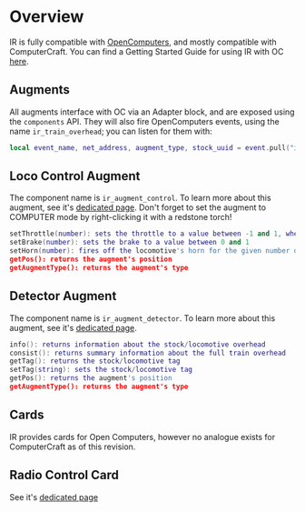 # Overview
IR is fully compatible with [OpenComputers](https://www.curseforge.com/minecraft/mc-mods/opencomputers), and mostly compatible with ComputerCraft. You can find a Getting Started Guide for using IR with OC [here](immersiverailroading:wiki/en_us/open_computers.md).

## Augments
All augments interface with OC via an Adapter block, and are exposed using the `components` API. They will also fire OpenComputers events, using the name `ir_train_overhead`; you can listen for them with:
```lua
local event_name, net_address, augment_type, stock_uuid = event.pull("ir_train_overhead")
```

## Loco Control Augment
The component name is `ir_augment_control`. To learn more about this augment, see it's [dedicated page](immersiverailroading:wiki/en_us/augments/augment_control.md). Don't forget to set the augment to COMPUTER mode by right-clicking it with a redstone torch!
```lua
setThrottle(number): sets the throttle to a value between -1 and 1, where -1 is full-reverse and 1 is full-forward
setBrake(number): sets the brake to a value between 0 and 1
setHorn(number): fires off the locomotive's horn for the given number of ticks
getPos(): returns the augment's position
getAugmentType(): returns the augment's type
```

## Detector Augment
The component name is `ir_augment_detector`. To learn more about this augment, see it's [dedicated page](immersiverailroading:wiki/en_us/augments/augment_detector.md).

```lua
info(): returns information about the stock/locomotive overhead
consist(): returns summary information about the full train overhead
getTag(): returns the stock/locomotive tag
setTag(string): sets the stock/locomotive tag
getPos(): returns the augment's position
getAugmentType(): returns the augment's type
```

## Cards
IR provides cards for Open Computers, however no analogue exists for ComputerCraft as of this revision.

## Radio Control Card
See it's [dedicated page](immersiverailroading:wiki/en_us/opencomputers_train_radio_control_card.md)
